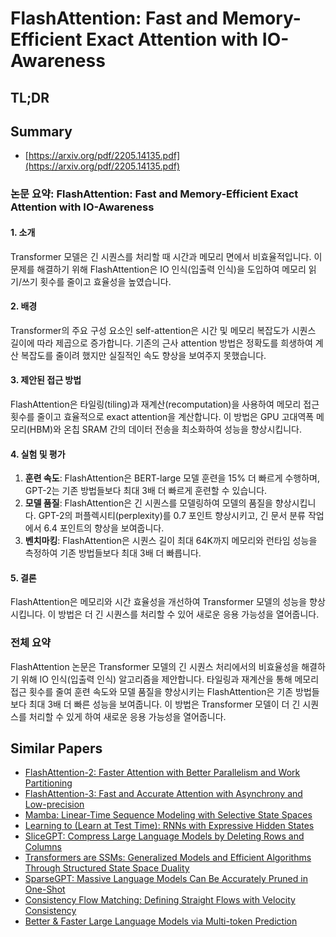 # FlashAttention: Fast and Memory-Efficient Exact Attention with IO-Awareness
## TL;DR
## Summary
- [https://arxiv.org/pdf/2205.14135.pdf](https://arxiv.org/pdf/2205.14135.pdf)

### 논문 요약: FlashAttention: Fast and Memory-Efficient Exact Attention with IO-Awareness

#### 1. 소개
Transformer 모델은 긴 시퀀스를 처리할 때 시간과 메모리 면에서 비효율적입니다. 이 문제를 해결하기 위해 FlashAttention은 IO 인식(입출력 인식)을 도입하여 메모리 읽기/쓰기 횟수를 줄이고 효율성을 높였습니다.

#### 2. 배경
Transformer의 주요 구성 요소인 self-attention은 시간 및 메모리 복잡도가 시퀀스 길이에 따라 제곱으로 증가합니다. 기존의 근사 attention 방법은 정확도를 희생하여 계산 복잡도를 줄이려 했지만 실질적인 속도 향상을 보여주지 못했습니다.

#### 3. 제안된 접근 방법
FlashAttention은 타일링(tiling)과 재계산(recomputation)을 사용하여 메모리 접근 횟수를 줄이고 효율적으로 exact attention을 계산합니다. 이 방법은 GPU 고대역폭 메모리(HBM)와 온칩 SRAM 간의 데이터 전송을 최소화하여 성능을 향상시킵니다.

#### 4. 실험 및 평가
1. **훈련 속도**: FlashAttention은 BERT-large 모델 훈련을 15% 더 빠르게 수행하며, GPT-2는 기존 방법들보다 최대 3배 더 빠르게 훈련할 수 있습니다.
2. **모델 품질**: FlashAttention은 긴 시퀀스를 모델링하여 모델의 품질을 향상시킵니다. GPT-2의 퍼플렉시티(perplexity)를 0.7 포인트 향상시키고, 긴 문서 분류 작업에서 6.4 포인트의 향상을 보여줍니다.
3. **벤치마킹**: FlashAttention은 시퀀스 길이 최대 64K까지 메모리와 런타임 성능을 측정하여 기존 방법들보다 최대 3배 더 빠릅니다.

#### 5. 결론
FlashAttention은 메모리와 시간 효율성을 개선하여 Transformer 모델의 성능을 향상시킵니다. 이 방법은 더 긴 시퀀스를 처리할 수 있어 새로운 응용 가능성을 열어줍니다.

### 전체 요약
FlashAttention 논문은 Transformer 모델의 긴 시퀀스 처리에서의 비효율성을 해결하기 위해 IO 인식(입출력 인식) 알고리즘을 제안합니다. 타일링과 재계산을 통해 메모리 접근 횟수를 줄여 훈련 속도와 모델 품질을 향상시키는 FlashAttention은 기존 방법들보다 최대 3배 더 빠른 성능을 보여줍니다. 이 방법은 Transformer 모델이 더 긴 시퀀스를 처리할 수 있게 하여 새로운 응용 가능성을 열어줍니다.

## Similar Papers
- [FlashAttention-2: Faster Attention with Better Parallelism and Work Partitioning](2307.08691.md)
- [FlashAttention-3: Fast and Accurate Attention with Asynchrony and Low-precision](2407.08608.md)
- [Mamba: Linear-Time Sequence Modeling with Selective State Spaces](2312.00752.md)
- [Learning to (Learn at Test Time): RNNs with Expressive Hidden States](2407.04620.md)
- [SliceGPT: Compress Large Language Models by Deleting Rows and Columns](2401.15024.md)
- [Transformers are SSMs: Generalized Models and Efficient Algorithms Through Structured State Space Duality](2405.21060.md)
- [SparseGPT: Massive Language Models Can Be Accurately Pruned in One-Shot](2301.00774.md)
- [Consistency Flow Matching: Defining Straight Flows with Velocity Consistency](2407.02398.md)
- [Better & Faster Large Language Models via Multi-token Prediction](2404.19737.md)
